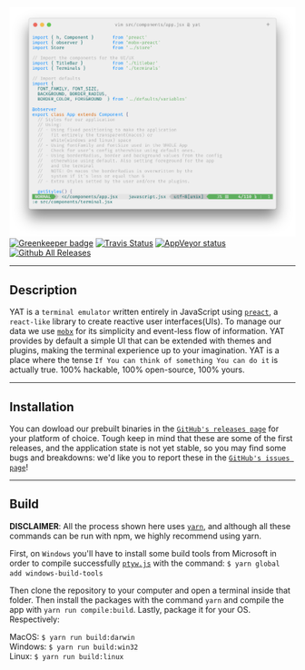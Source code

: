 ![](https://github.com/LucaT1/yat/blob/master/screenshots/third.png?raw=true)
[![Greenkeeper badge](https://badges.greenkeeper.io/LucaT1/yat.svg)](https://greenkeeper.io/)
[![Travis Status](https://travis-ci.org/LucaT1/yat.svg?branch=master)](https://travis-ci.org/LucaT1/yat)
[![AppVeyor status](https://ci.appveyor.com/api/projects/status/github/LucaT1/yat?branch=master&svg=true)
![Github All Releases](https://img.shields.io/github/downloads/LucaT1/yat/total.svg)]()

***

## Description
YAT is a `terminal emulator` written entirely in JavaScript using [`preact`](https://github.com/developit/preact), a `react-like` library to create reactive user interfaces(UIs). To manage our data we use [`mobx`](https://github.com/mobxjs/mobx) for its simplicity and event-less flow of information. YAT provides by default a simple UI that can be extended with themes and plugins, making the terminal experience up to your imagination. YAT is a place where the tense `If You can think of something You can do it` is actually true. 100% hackable, 100% open-source, 100% yours.

***

## Installation
You can dowload our prebuilt binaries in the [`GitHub's releases page`](https://github.com/LucaT1/yat/releases) for your platform of choice. Tough keep in mind that these are some of the first releases, and the application state is not yet stable, so you may find some bugs and breakdowns: we'd like you to report these in the [`GitHub's issues page`](https://github.com/LucaT1/yat/issues)!

***

## Build
**DISCLAIMER**: All the process shown here uses [`yarn`](https://yarnpkg.com), and although all these commands can be run with npm, we highly recommend using yarn.

First, on `Windows` you'll have to install some build tools from Microsoft in order to compile successfully [`ptyw.js`](https://github.com/iiegor/ptyw.js/tree/master) with the command:
`$ yarn global add windows-build-tools`

Then clone the repository to your computer and open a terminal inside that folder.
Then install the packages with the command `yarn` and compile the app with `yarn run compile:build`. Lastly, package it for your OS. Respectively:

MacOS:   `$ yarn run build:darwin`<br>
Windows: `$ yarn run build:win32`<br>
Linux:   `$ yarn run build:linux`<br>
